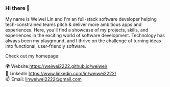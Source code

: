### Hi there 👋

My name is Weiwei Lin and I'm an full-stack software developer helping tech-constrained teams pitch & deliver more ambitious apps and experiences. Here, you'll find a showcase of my projects, skills, and experiences in the exciting world of software development. Technology has always been my playground, and I thrive on the challenge of turning ideas into functional, user-friendly software.

Check out my homepage:

🌍 Website:https://weiwei2222.github.io/weiwei/ <br/>
💼 LinkedIn https://www.linkedin.com/in/weiwei2222/ <br/>
📫 Email: linweiwei2222@gmail.com

